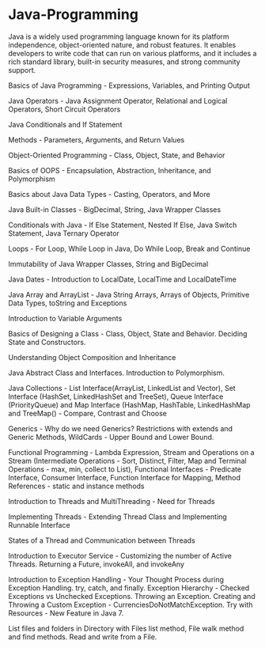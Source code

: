 # Java-Programming

Java is a widely used programming language known for its platform independence, object-oriented nature, and robust features. It enables developers to write code that can run on various platforms, and it includes a rich standard library, built-in security measures, and strong community support.


Basics of Java Programming - Expressions, Variables, and Printing Output

Java Operators - Java Assignment Operator, Relational and Logical Operators, Short Circuit Operators

Java Conditionals and If Statement

Methods - Parameters, Arguments, and Return Values

Object-Oriented Programming - Class, Object, State, and Behavior

Basics of OOPS - Encapsulation, Abstraction, Inheritance, and Polymorphism

Basics about Java Data Types - Casting, Operators, and More

Java Built-in Classes - BigDecimal, String, Java Wrapper Classes

Conditionals with Java - If Else Statement, Nested If Else, Java Switch Statement, Java Ternary Operator

Loops - For Loop, While Loop in Java, Do While Loop, Break and Continue

Immutability of Java Wrapper Classes, String and BigDecimal

Java Dates - Introduction to LocalDate, LocalTime and LocalDateTime

Java Array and ArrayList - Java String Arrays, Arrays of Objects, Primitive Data Types, toString and Exceptions

Introduction to Variable Arguments

Basics of Designing a Class - Class, Object, State and Behavior. Deciding State and Constructors.

Understanding Object Composition and Inheritance

Java Abstract Class and Interfaces. Introduction to Polymorphism.

Java Collections - List Interface(ArrayList, LinkedList and Vector), Set Interface (HashSet, LinkedHashSet and TreeSet), Queue Interface (PriorityQueue) and Map Interface (HashMap, HashTable, LinkedHashMap and TreeMap() - Compare, Contrast and Choose

Generics - Why do we need Generics? Restrictions with extends and Generic Methods, WildCards - Upper Bound and Lower Bound.

Functional Programming - Lambda Expression, Stream and Operations on a Stream (Intermediate Operations - Sort, Distinct, Filter, Map and Terminal Operations - max, min, collect to List), Functional Interfaces - Predicate Interface, Consumer Interface, Function Interface for Mapping, Method References - static and instance methods

Introduction to Threads and MultiThreading - Need for Threads

Implementing Threads - Extending Thread Class and Implementing Runnable Interface

States of a Thread and Communication between Threads

Introduction to Executor Service - Customizing the number of Active Threads. Returning a Future, invokeAll, and invokeAny

Introduction to Exception Handling - Your Thought Process during Exception Handling. try, catch, and finally. Exception Hierarchy - Checked Exceptions vs Unchecked Exceptions. Throwing an Exception. Creating and Throwing a Custom Exception - CurrenciesDoNotMatchException. Try with Resources - New Feature in Java 7.

List files and folders in Directory with Files list method, File walk method and find methods. Read and write from a File.
